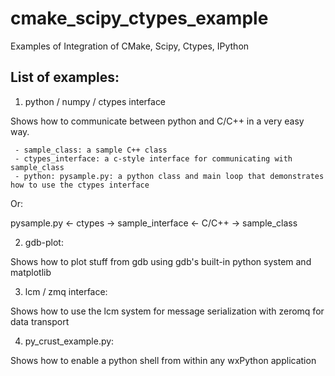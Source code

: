cmake_scipy_ctypes_example
==========================

Examples of Integration of CMake, Scipy, Ctypes, IPython

List of examples:
----------------

1. python / numpy / ctypes interface

  Shows how to communicate between python and C/C++ in a very easy way.

     - sample_class: a sample C++ class 
     - ctypes_interface: a c-style interface for communicating with sample_class
     - python: pysample.py: a python class and main loop that demonstrates how to use the ctypes interface

   Or:

   pysample.py <- ctypes -> sample_interface <- C/C++ -> sample_class


2. gdb-plot:

  Shows how to plot stuff from gdb using gdb's built-in python system and matplotlib    
   
3. lcm / zmq interface:

  Shows how to use the lcm system for message serialization with zeromq for data transport

4.  py_crust_example.py:
  
  Shows how to enable a python shell from within any wxPython application




